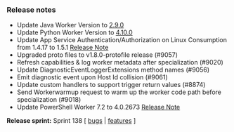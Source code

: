 ### Release notes

<!-- Please add your release notes in the following format:
- My change description (#PR)
-->
- Update Java Worker Version to [2.9.0](https://github.com/Azure/azure-functions-java-worker/releases/tag/2.9.0)
- Update Python Worker Version to [4.10.0](https://github.com/Azure/azure-functions-python-worker/releases/tag/4.10.0)
- Update App Service Authentication/Authorization on Linux Consumption from 1.4.17 to 1.5.1 [Release Note](https://github.com/Azure/app-service-announcements/issues/406)
- Upgraded proto files to v1.8.0-protofile release (#9057)
- Refresh capabilities & log worker metadata after specialization (#9020)
- Update DiagnosticEventLoggerExtensions method names (#9056)
- Emit diagnostic event upon Host Id collision (#9061)
- Update custom handlers to support trigger return values (#8874)
- Send Workerwarmup request to warm up the worker code path before specialization (#9018)
- Update PowerShell Worker 7.2 to 4.0.2673 [Release Note](https://github.com/Azure/azure-functions-powershell-worker/releases/tag/v4.0.2673)

**Release sprint:** Sprint 138
[ [bugs](https://github.com/Azure/azure-functions-host/issues?q=is%3Aissue+milestone%3A%22Functions+Sprint+138%22+label%3Abug+is%3Aclosed) | [features](https://github.com/Azure/azure-functions-host/issues?q=is%3Aissue+milestone%3A%22Functions+Sprint+138%22+label%3Afeature+is%3Aclosed) ]
